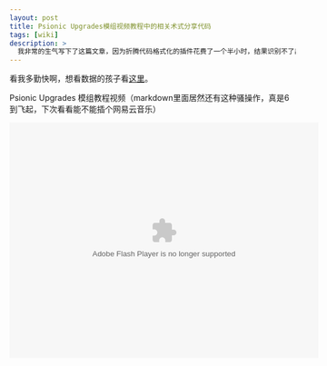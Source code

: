 ```yaml
---
layout: post
title: Psionic Upgrades模组视频教程中的相关术式分享代码
tags: [wiki]
description: >
  我非常的生气写下了这篇文章，因为折腾代码格式化的插件花费了一个半小时，结果识别不了出了错。还是靠在线的代码格式化工具解决的。
---
```

看我多勤快啊，想看数据的孩子看[这里](https://github.com/TartaricAcid/tartaricacid.github.io/tree/master/public/file/Psionic)。

 Psionic Upgrades 模组教程视频（markdown里面居然还有这种骚操作，真是6到飞起，下次看看能不能插个网易云音乐）

<center>
<embed
  height="415"
  width="544"
  quality="high"
  allowfullscreen="true"
  type="application/x-shockwave-flash"
  src="//static.hdslb.com/miniloader.swf"
  flashvars="aid=12209732&page=1" pluginspage="//www.adobe.com/shockwave/download/download.cgi?P1_Prod_Version=ShockwaveFlash"
/>
</center>
